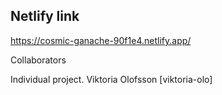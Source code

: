 ## Netlify link

https://cosmic-ganache-90f1e4.netlify.app/

Collaborators

Individual project. Viktoria Olofsson [viktoria-olo]
